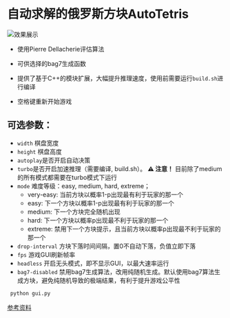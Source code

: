 # 自动求解的俄罗斯方块AutoTetris

![效果展示](https://github.com/hammershock/AutoTetris/assets/109429530/3e32731e-a62c-4a58-a374-616f5a6f8d2a)


- 使用Pierre Dellacherie评估算法
- 可供选择的bag7生成函数
- 提供了基于C++的模块扩展，大幅提升推理速度，使用前需要运行`build.sh`进行编译

- 空格键重新开始游戏

## 可选参数：
- `width` 棋盘宽度
- `height` 棋盘高度
- `autoplay`是否开启自动决策
- `turbo`是否开启加速推理（需要编译, build.sh）。
  **⚠️ 注意！** 目前除了medium的所有模式都需要在turbo模式下运行
- `mode` 难度等级：easy, medium, hard, extreme；
  - very-easy: 当前方块以概率1-p出现最有利于玩家的那一个
  - easy:  下一个方块以概率1-p出现最有利于玩家的那一个
  - medium: 下一个方块完全随机出现
  - hard: 下一个方块以概率p出现最不利于玩家的那一个
  - extreme: 禁用下一个方块提示，且当前方块以概率p出现最不利于玩家的那一个
- `drop-interval` 方块下落时间间隔，置0不自动下落，负值立即下落
- `fps` 游戏GUI刷新帧率
- `headless` 开启无头模式，即不显示GUI，以最大速率运行
- `bag7-disabled` 禁用bag7生成算法，改用纯随机生成。默认使用bag7算法生成方块，避免纯随机导致的极端结果，有利于提升游戏公平性


```bash
 python gui.py
```


[参考资料](https://blog.csdn.net/Originum/article/details/81570042 "俄罗斯方块人工智能 [AI]")

